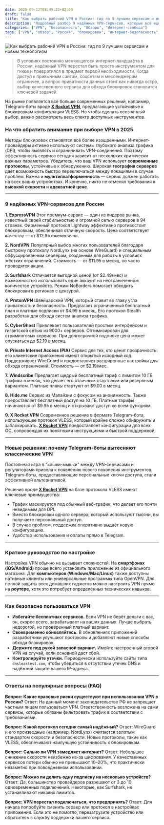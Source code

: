 ```yaml
---
date: 2025-09-12T08:49:23+02:00
draft: false
title: "Как выбрать рабочий VPN в России: гид по 9 лучшим сервисам и новым технологиям"
description: "Подробный разбор 9 надёжных VPN-сервисов, которые всё ещё работают в России. Сравниваем классические VPN и современные решения на базе Telegram-ботов. Узнайте, как выбрать, настроить и безопасно использовать VPN для свободного доступа в интернет."
categories: ["VPN", "Безопасность", "Обзоры", "Интернет‑свобода"]
tags: ["VPN", "обзор", "Россия", "блокировки", "интернет‑безопасность", "VLESS", "Telegram‑бот"]
---
```


![Как выбрать рабочий VPN в России: гид по 9 лучшим сервисам и новым технологиям](https://imagestoring.fra1.cdn.digitaloceanspaces.com/10804CBD-E12F-4F58-ADFC-F7BAE7A0D226.png)

> В условиях постоянно меняющегося интернет-ландшафта в России, надёжный VPN перестал быть просто инструментом для гиков и превратился в предмет первой необходимости. Когда доступ к привычным сайтам, соцсетям и мессенджерам ограничен, а вопрос приватности данных стоит как никогда остро, выбор качественного сервиса для обхода блокировок становится ключевой задачей.

На рынке появляется всё больше современных решений, например, Telegram-боты вроде **[X Rocket VPN](https://t.me/X_Rocket_VPN_bot?start=ref-b-9)**, предлагающие устойчивые к блокировкам конфигурации VLESS. Но чтобы сделать осознанный выбор, важно рассмотреть весь спектр доступных инструментов.

### На что обратить внимание при выборе VPN в 2025

Методы блокировок становятся всё более изощрёнными. Интернет-провайдеры активно используют системы глубокого анализа трафика (DPI), чтобы выявлять и ограничивать VPN-соединения. Поэтому эффективность сервиса сегодня зависит от нескольких критически важных параметров. Убедитесь, что ваш VPN использует **современные протоколы**, устойчивые к обнаружению. Широкая **география серверов** даёт возможность быстро переключаться между локациями в случае проблем. Важна и **мультиплатформенность** — сервис должен работать на всех ваших устройствах. И конечно, никто не отменял требования к **высокой скорости** и **адекватной цене**.

---

### 9 надёжных VPN-сервисов для России

**1. ExpressVPN**
Этот премиум-сервис — один из лидеров рынка, известный своей стабильностью и огромной сетью серверов в 94 странах. Фирменный протокол Lightway эффективно противостоит блокировкам, обеспечивая отличную скорость. Цена соответствует качеству — от $12.95 ежемесячно.

**2. NordVPN**
Популярный выбор многих пользователей благодаря быстрому протоколу NordLynx (на основе WireGuard) и специальным обфусцированным серверам, созданным для работы в условиях жёстких ограничений. Стоимость — от $11.95 в месяц, но часто проводятся акции.

**3. Surfshark**
Отличается выгодной ценой (от $2.49/мес) и возможностью использовать один аккаунт на неограниченном количестве устройств. Режим NoBorders помогает обходить блокировки в регионах с цензурой.

**4. ProtonVPN**
Швейцарский VPN, который ставит во главу угла приватность и безопасность. Предлагает ограниченный бесплатный план и платные подписки от $4.99 в месяц. Его протокол Stealth разработан для обхода систем анализа трафика.

**5. CyberGhost**
Привлекает пользователей простым интерфейсом и гигантской сетью из 9000+ серверов. Оптимизирован для стриминговых сервисов. При долгосрочной подписке цена может опускаться до $2.19 в месяц.

**6. Private Internet Access (PIA)**
Сервис для тех, кто ценит прозрачность: его клиентские приложения имеют открытый исходный код. Поддерживает WireGuard и предоставляет расширенные настройки для обхода ограничений. Стоимость — от $2.19/мес.

**7. Windscribe**
Предлагает щедрый бесплатный тариф с лимитом 10 ГБ трафика в месяц, что делает его отличным стартовым или резервным вариантом. Платные планы стартуют от $9.00 в месяц.

**8. Hide.me**
Сервис из Малайзии с фокусом на анонимность. Также предоставляет бесплатный доступ на 10 ГБ. Платные тарифы начинаются от $9.95 в месяц и открывают доступ ко всем функциям.

**9. X Rocket VPN**
Современное решение в формате Telegram-бота, использующее протокол VLESS, который крайне сложно обнаружить и заблокировать. **[X Rocket VPN](https://t.me/X_Rocket_VPN_bot?start=ref-b-9)** предоставляет конфигурации для всех ОС, сопровождая их понятными инструкциями и быстрой поддержкой.

---

### Новые решения: почему Telegram-боты вытесняют классические VPN

Постоянная игра в "кошки-мышки" между VPN-сервисами и регуляторами привела к появлению нового поколения инструментов. Telegram-боты, предоставляющие персональные ключи доступа, стали эффективной альтернативой.

Решения вроде **[X Rocket VPN](https://t.me/X_Rocket_VPN_bot?start=ref-b-9)** на базе протокола VLESS имеют ключевые преимущества:
- Трафик маскируется под обычный веб-трафик, что делает его почти невидимым для DPI.
- Вместо блокировки одного сервера, который используют тысячи, вы получаете персональный доступ.
- В случае проблем, поддержка оперативно выдаёт новую конфигурацию.
- Удобство использования и оплаты прямо в Telegram.

---

### Краткое руководство по настройке

Настройка VPN обычно не вызывает сложностей. На **смартфонах (iOS/Android)** проще всего установить приложение из официального магазина. Для **компьютеров (Windows/Mac/Linux)** также доступны нативные клиенты или универсальные программы типа OpenVPN. Для полной защиты всех домашних гаджетов можно настроить VPN прямо на **роутере**, хотя это потребует определённых технических навыков.

---

### Как безопасно пользоваться VPN

- **Избегайте бесплатных сервисов.** Если VPN не берёт деньги с вас, он, скорее всего, зарабатывает на ваших данных. Лучше выбрать недорогой, но проверенный платный вариант.
- **Своевременно обновляйтесь.** В обновлениях приложений разработчики улучшают протоколы и добавляют новые способы обхода блокировок.
- **Держите под рукой запасной вариант.** Имейте настроенный второй VPN на случай, если основной даст сбой.
- **Контролируйте утечки.** Периодически используйте сайты типа `dnsleaktest.com`, чтобы убедиться в отсутствии утечек DNS и надёжной защите вашего IP-адреса.

---

### Ответы на популярные вопросы (FAQ)

**Вопрос: Какие правовые риски существуют при использовании VPN в России?**
Ответ: На данный момент законодательство РФ не запрещает частным лицам пользоваться VPN. Ответственность возложена на сами сервисы, которые обязаны фильтровать трафик в соответствии с требованиями.

**Вопрос: Какой протокол сегодня самый надёжный?**
Ответ: WireGuard и его производные (например, NordLynx) считаются золотым стандартом скорости и безопасности. Новые протоколы, такие как VLESS, обеспечивают наилучшую устойчивость к блокировкам.

**Вопрос: Сильно ли VPN замедляет интернет?**
Ответ: Небольшое снижение скорости неизбежно из-за шифрования. У качественных сервисов потери обычно не превышают 10–20%, что практически незаметно при повседневном использовании.

**Вопрос: Можно ли делить одну подписку на несколько устройств?**
Ответ: Да, большинство провайдеров разрешают от 3 до 10 одновременных подключений. Некоторые, как Surfshark, не устанавливают никаких лимитов.

**Вопрос: VPN перестал подключаться, что предпринять?**
Ответ: Для начала попробуйте сменить сервер или протокол в настройках приложения. Если это не помогло, перезагрузите устройство или обратитесь в службу поддержки вашего сервиса.